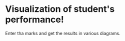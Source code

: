 # Visualization of student's performance!

Enter tha marks and get the results in various diagrams.
